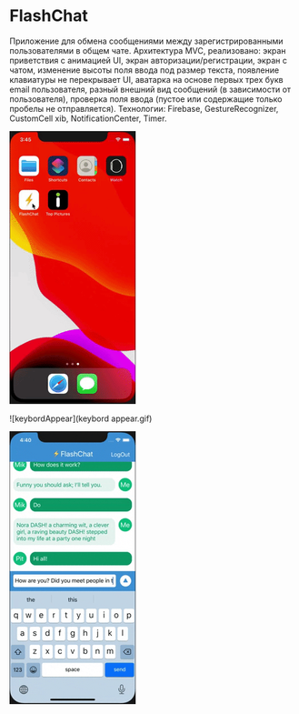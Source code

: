 # FlashChat
Приложение для обмена сообщениями между зарегистрированными пользователями в общем чате. 
Архитектура MVC, реализовано: экран приветствия с анимацией UI, экран авторизации/регистрации, экран с чатом, 
изменение высоты поля ввода под размер текста, появление клавиатуры не перекрывает UI, 
аватарка на основе первых трех букв email пользователя, разный внешний вид сообщений (в зависимости от пользователя), 
проверка поля ввода (пустое или содержащие только пробелы не отправляется). 
Технологии: Firebase, GestureRecognizer, CustomCell xib, NotificationCenter, Timer. 

![mainScreen](mainScreen.gif)

![keybordAppear](keybord appear.gif)

![textView](textView.gif)
